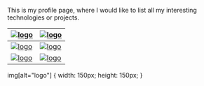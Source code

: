This is my profile page, where I would like to list all my interesting technologies or projects.


<!--- ![GitHub](https://github.githubassets.com/images/modules/logos_page/Octocat.png)---> 
<!--- <a href="https://github.com/">link text</a> 
![logo](https://github.githubassets.com/images/modules/logos_page/Octocat.png)---> 


[![logo](https://upload.wikimedia.org/wikipedia/commons/thumb/3/39/Kubernetes_logo_without_workmark.svg/200px-Kubernetes_logo_without_workmark.svg.png)](https://github.com/amitkarpe/kubernetes_exam) | [![logo](https://upload.wikimedia.org/wikipedia/commons/thumb/3/3a/OpenShift-LogoType.svg/225px-OpenShift-LogoType.svg.png )](https://github.com/amitkarpe/openshift)
---|---
[![logo](https://upload.wikimedia.org/wikipedia/commons/thumb/2/24/Ansible_logo.svg/200px-Ansible_logo.svg.png)](https://github.com/amitkarpe/ansible)| [![logo](https://github.githubassets.com/images/modules/logos_page/Octocat.png)](https://gitlab.com/amitkarpe)
[![logo](https://icon-library.net/images/knowledge-base-icon/knowledge-base-icon-3.jpg)](https://github.com/amitkarpe/kb) | [![logo](https://about.gitlab.com/images/press/logo/png/gitlab-logo-gray-stacked-rgb.png)](https://gitlab.com/amitkarpe)


img[alt="logo"] {
   width: 150px;
   height: 150px;
}


<!--- [![Random Code](https://about.gitlab.com/images/press/logo/png/gitlab-logo-gray-stacked-rgb.png)](https://gitlab.com/amitkarpe) ---> 

<!--- 
[![Kubernetes](https://upload.wikimedia.org/wikipedia/commons/thumb/3/39/Kubernetes_logo_without_workmark.svg/200px-Kubernetes_logo_without_workmark.svg.png)](https://github.com/amitkarpe/kubernetes_exam) 
[![OpenShift](https://upload.wikimedia.org/wikipedia/commons/thumb/3/3a/OpenShift-LogoType.svg/225px-OpenShift-LogoType.svg.png )](https://github.com/amitkarpe/openshift)
[![Ansible](https://upload.wikimedia.org/wikipedia/commons/thumb/2/24/Ansible_logo.svg/200px-Ansible_logo.svg.png)](https://github.com/amitkarpe/ansible) 
[![Random Script](https://github.com/favicon.ico)](https://github.com/amitkarpe/scripts)
<img src="https://github.com/favicon.ico" width="48">
![test](https://github.com/favicon.ico)
<img src="https://github.com/favicon.ico" width="48">
 ---> 
